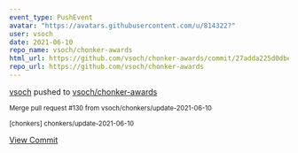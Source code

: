 ```yaml
---
event_type: PushEvent
avatar: "https://avatars.githubusercontent.com/u/814322?"
user: vsoch
date: 2021-06-10
repo_name: vsoch/chonker-awards
html_url: https://github.com/vsoch/chonker-awards/commit/27adda225d0dbe05a54176e6b2b40890d586c5c3
repo_url: https://github.com/vsoch/chonker-awards
---
```


<a href='https://github.com/vsoch' target='_blank'>vsoch</a> pushed to <a href='https://github.com/vsoch/chonker-awards' target='_blank'>vsoch/chonker-awards</a>

<small>Merge pull request #130 from vsoch/chonkers/update-2021-06-10

[chonkers] chonkers/update-2021-06-10</small>

<a href='https://github.com/vsoch/chonker-awards/commit/27adda225d0dbe05a54176e6b2b40890d586c5c3' target='_blank'>View Commit</a>